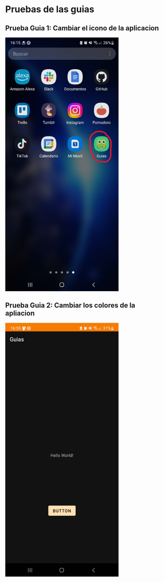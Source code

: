# Pruebas de las guias

## Prueba Guia 1: Cambiar el icono de la aplicacion

<img src="images\pruebas-guias\Prueba_Guia_1.jpg" style="height: 800px"/>

## Prueba Guia 2: Cambiar los colores de la apliacion

<img src="images\pruebas-guias\Prueba_Guia_2.jpg" style="height: 800px"/>
